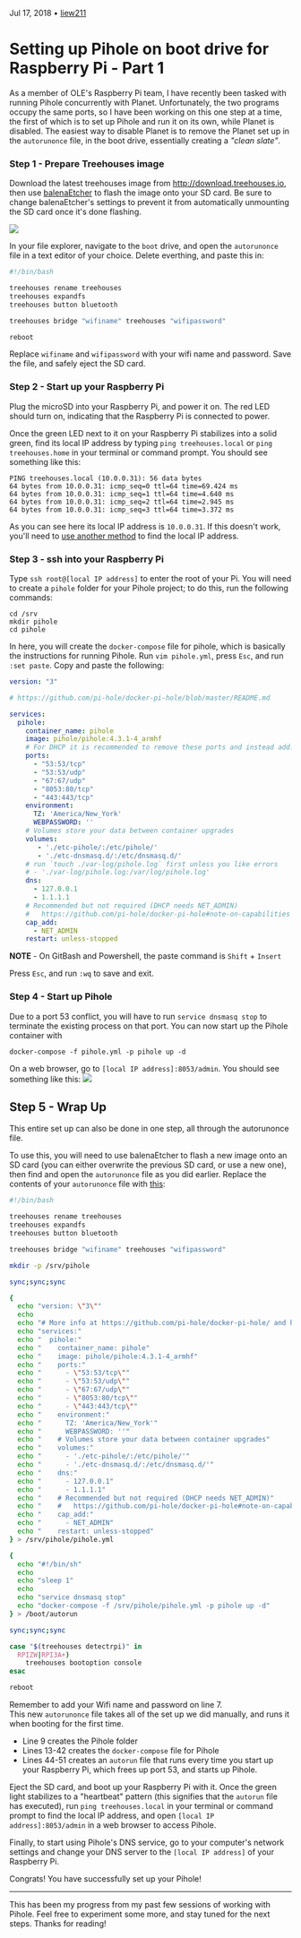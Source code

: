 Jul 17, 2018 • [liew211](https://www.github.com/Liew211)  

# Setting up Pihole on boot drive for Raspberry Pi - Part 1

As a member of OLE's Raspberry Pi team, I have recently been tasked with running Pihole concurrently with Planet.  Unfortunately, the two programs occupy the same ports, so I have been working on this one step at a time, the first of which is to set up Pihole and run it on its own, while Planet is disabled.  The easiest way to disable Planet is to remove the Planet set up in the `autorunonce` file, in the boot drive, essentially creating a *"clean slate"*.  


### Step 1 - Prepare Treehouses image

Download the latest treehouses image from http://download.treehouses.io, then use [balenaEtcher](https://etcher.io) to flash the image onto your SD card.  Be sure to change balenaEtcher's settings to prevent it from automatically unmounting the SD card once it's done flashing.

![](/images/balenaEtcher-settings.png)

In your file explorer, navigate to the `boot` drive, and open the `autorunonce` file in a text editor of your choice.  Delete everthing, and paste this in:

```bash
#!/bin/bash

treehouses rename treehouses
treehouses expandfs
treehouses button bluetooth

treehouses bridge "wifiname" treehouses "wifipassword"

reboot
```
Replace `wifiname` and `wifipassword` with your wifi name and password.  Save the file, and safely eject the SD card.  


### Step 2 - Start up your Raspberry Pi

Plug the microSD into your Raspberry Pi, and power it on.  The red LED should turn on, indicating that the Raspberry Pi is connected to power.

Once the green LED next to it on your Raspberry Pi stabilizes into a solid green, find its local IP address by typing `ping treehouses.local` or `ping treehouses.home` in your terminal or command prompt.  You should see something like this:
```
PING treehouses.local (10.0.0.31): 56 data bytes
64 bytes from 10.0.0.31: icmp_seq=0 ttl=64 time=69.424 ms
64 bytes from 10.0.0.31: icmp_seq=1 ttl=64 time=4.640 ms
64 bytes from 10.0.0.31: icmp_seq=2 ttl=64 time=2.945 ms
64 bytes from 10.0.0.31: icmp_seq=3 ttl=64 time=3.372 ms
```
As you can see here its local IP address is `10.0.0.31`.  If this doesn't work, you'll need to [use another method](https://www.raspberrypi.org/documentation/remote-access/ip-address.md) to find the local IP address. 


### Step 3 - ssh into your Raspberry Pi

Type `ssh root@[local IP address]` to enter the root of your Pi.  You will need to create a `pihole` folder for your Pihole project; to do this, run the following commands:
```
cd /srv
mkdir pihole
cd pihole
```
In here, you will create the `docker-compose` file for pihole, which is basically the instructions for running Pihole.  Run `vim pihole.yml`, press `Esc`, and run `:set paste`.  Copy and paste the following:

```yaml
version: "3"

# https://github.com/pi-hole/docker-pi-hole/blob/master/README.md

services:
  pihole:
    container_name: pihole
    image: pihole/pihole:4.3.1-4_armhf
    # For DHCP it is recommended to remove these ports and instead add: network_mode: "host"
    ports:
      - "53:53/tcp"
      - "53:53/udp"
      - "67:67/udp"
      - "8053:80/tcp"
      - "443:443/tcp"
    environment:
      TZ: 'America/New_York'
      WEBPASSWORD: ''
    # Volumes store your data between container upgrades
    volumes:
       - './etc-pihole/:/etc/pihole/'
       - './etc-dnsmasq.d/:/etc/dnsmasq.d/'
    # run `touch ./var-log/pihole.log` first unless you like errors
    # - './var-log/pihole.log:/var/log/pihole.log'
    dns:
      - 127.0.0.1
      - 1.1.1.1
    # Recommended but not required (DHCP needs NET_ADMIN)
    #   https://github.com/pi-hole/docker-pi-hole#note-on-capabilities
    cap_add:
      - NET_ADMIN
    restart: unless-stopped
```

**NOTE** - On GitBash and Powershell, the paste command is `Shift` + `Insert`

Press `Esc`, and run `:wq` to save and exit.  


### Step 4 - Start up Pihole

Due to a port 53 conflict, you will have to run `service dnsmasq stop` to terminate the existing process on that port.  You can now start up the Pihole container with 
```
docker-compose -f pihole.yml -p pihole up -d
```
On a web browser, go to `[local IP address]:8053/admin`.  You should see something like this:
![](/images/pihole-dashboard.png)


## Step 5 - Wrap Up

This entire set up can also be done in one step, all through the autorunonce file.   

To use this, you will need to use balenaEtcher to flash a new image onto an SD card (you can either overwrite the previous SD card, or use a new one), then find and open the `autorunonce` file as you did earlier.  Replace the contents of your `autorunonce` file with [this](https://www.github.com/treehouses/builder/blob/master/examples/pihole_autorunonce):
```sh
#!/bin/bash

treehouses rename treehouses
treehouses expandfs
treehouses button bluetooth

treehouses bridge "wifiname" treehouses "wifipassword"

mkdir -p /srv/pihole

sync;sync;sync

{
  echo "version: \"3\""
  echo
  echo "# More info at https://github.com/pi-hole/docker-pi-hole/ and https://docs.pi-hole.net/"
  echo "services:"
  echo "  pihole:"
  echo "    container_name: pihole"
  echo "    image: pihole/pihole:4.3.1-4_armhf"
  echo "    ports:"
  echo "      - \"53:53/tcp\""
  echo "      - \"53:53/udp\""
  echo "      - \"67:67/udp\""
  echo "      - \"8053:80/tcp\""
  echo "      - \"443:443/tcp\""
  echo "    environment:"
  echo "      TZ: 'America/New_York'"
  echo "      WEBPASSWORD: ''"
  echo "    # Volumes store your data between container upgrades"
  echo "    volumes:"
  echo "      - './etc-pihole/:/etc/pihole/'"
  echo "      - './etc-dnsmasq.d/:/etc/dnsmasq.d/'"
  echo "    dns:"
  echo "      - 127.0.0.1"
  echo "      - 1.1.1.1"
  echo "    # Recommended but not required (DHCP needs NET_ADMIN)"
  echo "    #   https://github.com/pi-hole/docker-pi-hole#note-on-capabilities"
  echo "    cap_add:"
  echo "      - NET_ADMIN"
  echo "    restart: unless-stopped"
} > /srv/pihole/pihole.yml

{
  echo "#!/bin/sh"
  echo
  echo "sleep 1"
  echo
  echo "service dnsmasq stop"
  echo "docker-compose -f /srv/pihole/pihole.yml -p pihole up -d"
} > /boot/autorun

sync;sync;sync

case "$(treehouses detectrpi)" in
  RPIZW|RPI3A+)
    treehouses bootoption console
esac

reboot
```
Remember to add your Wifi name and password on line 7.  
This new `autorunonce` file takes all of the set up we did manually, and runs it when booting for the first time.  
- Line 9 creates the Pihole folder
- Lines 13-42 creates the `docker-compose` file for Pihole
- Lines 44-51 creates an `autorun` file that runs every time you start up your Raspberry Pi, which frees up port 53, and starts up Pihole.  

Eject the SD card, and boot up your Raspberry Pi with it.  Once the green light stabilizes to a "heartbeat" pattern (this signifies that the `autorun` file has executed), run `ping treehouses.local` in your terminal or command prompt to find the local IP address, and open `[local IP address]:8053/admin` in a web browser to access Pihole.  

Finally, to start using Pihole's DNS service, go to your computer's network settings and change your DNS server to the `[local IP address]` of your Raspberry Pi.

Congrats!  You have successfully set up your Pihole!

---  

This has been my progress from my past few sessions of working with Pihole.  Feel free to experiment some more, and stay tuned for the next steps.  Thanks for reading!
